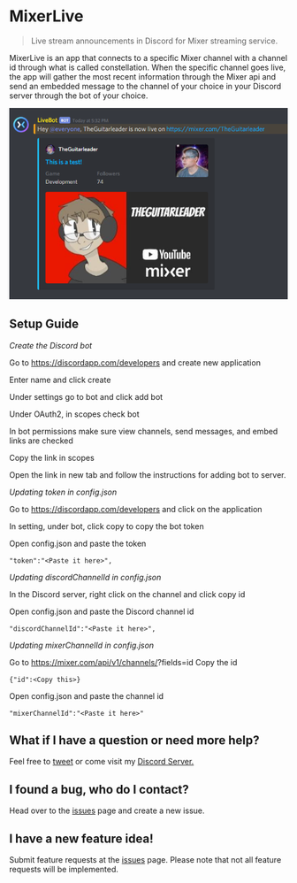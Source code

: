 # MixerLive
> Live stream announcements in Discord for Mixer streaming service.

MixerLive is an app that connects to a specific Mixer channel with a channel id through what is 
called constellation. When the specific channel goes live, the app will gather the most recent 
information through the Mixer api and send an embedded message to the channel of your choice 
in your Discord server through the bot of your choice. 

![](example.png)

## Setup Guide

_Create the Discord bot_

Go to https://discordapp.com/developers and create new application

Enter name and click create

Under settings go to bot and click add bot

Under OAuth2, in scopes check bot

In bot permissions make sure view channels, send messages, and embed links are checked

Copy the link in scopes

Open the link in new tab and follow the instructions for adding bot to server.

_Updating token in config.json_

Go to https://discordapp.com/developers and click on the application

In setting, under bot, click copy to copy the bot token

Open config.json and paste the token
```
"token":"<Paste it here>",
```

_Updating discordChannelId in config.json_

In the Discord server, right click on the channel and click copy id

Open config.json and paste the Discord channel id
```
"discordChannelId":"<Paste it here>",
```

_Updating mixerChannelId in config.json_

Go to https://mixer.com/api/v1/channels/<your username>?fields=id
Copy the id
```
{"id":<Copy this>}
```
Open config.json and paste the channel id
```
"mixerChannelId":"<Paste it here>"
```

## What if I have a question or need more help?
Feel free to [tweet](https://twitter.com/theguitarleader) or come visit my [Discord Server.](https://discord.gg/KDFzHGK)


## I found a bug, who do I contact?
Head over to the [issues](https://github.com/TheGuitarleader/MixerLive/issues) page and create a new issue.


## I have a new feature idea!
Submit feature requests at the [issues](https://github.com/TheGuitarleader/MixerLive/issues) page. Please note that not all feature requests will be implemented.
